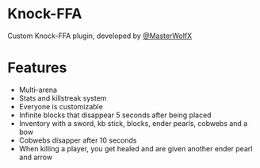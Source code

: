 # Knock-FFA

Custom Knock-FFA plugin, developed by [@MasterWolfX](https://github.com/MasterWolfx)

# Features

- Multi-arena
- Stats and killstreak system
- Everyone is customizable
- Infinite blocks that disappear 5 seconds after being placed
- Inventory with a sword, kb stick, blocks, ender pearls, cobwebs and a bow
- Cobwebs disapper after 10 seconds
- When killing a player, you get healed and are given another ender pearl and arrow
